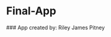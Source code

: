 # Final-App 
<center><title>"RJP's Application"</title></center> 
### App created by: Riley James Pitney
